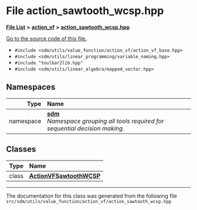 
# File action\_sawtooth\_wcsp.hpp

<link rel="stylesheet" href="https://cdnjs.cloudflare.com/ajax/libs/KaTeX/0.5.1/katex.min.css">
<link rel="stylesheet" href="https://cdn.jsdelivr.net/github-markdown-css/2.2.1/github-markdown.css"/>



[**File List**](files.md) **>** [**action\_vf**](dir_d1aeb2fe2f9787dc1bfb67b37cd039f2.md) **>** [**action\_sawtooth\_wcsp.hpp**](action__sawtooth__wcsp_8hpp.md)

[Go to the source code of this file.](action__sawtooth__wcsp_8hpp_source.md)



* `#include <sdm/utils/value_function/action_vf/action_vf_base.hpp>`
* `#include <sdm/utils/linear_programming/variable_naming.hpp>`
* `#include "toulbar2lib.hpp"`
* `#include <sdm/utils/linear_algebra/mapped_vector.hpp>`









## Namespaces

| Type | Name |
| ---: | :--- |
| namespace | [**sdm**](namespacesdm.md) <br>_Namespace grouping all tools required for sequential decision making._  |

## Classes

| Type | Name |
| ---: | :--- |
| class | [**ActionVFSawtoothWCSP**](classsdm_1_1ActionVFSawtoothWCSP.md) <br> |














------------------------------
The documentation for this class was generated from the following file `src/sdm/utils/value_function/action_vf/action_sawtooth_wcsp.hpp`